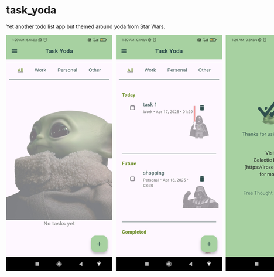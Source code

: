 # task_yoda
Yet another todo list app but  themed around yoda from Star Wars.

<div style="display: flex; gap: 10px;">
  <img src="demo3.jpg" width="290"/>
  <img src="demo2.jpg" width="290"/>
  <img src="demo1.jpg" width="290"/>
</div>
